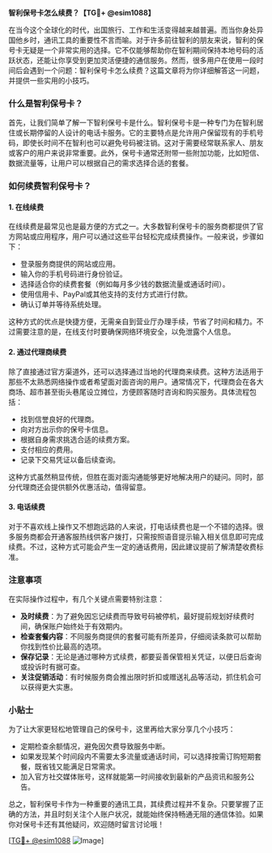 **智利保号卡怎么续费？【TG💪+ @esim1088】**

在当今这个全球化的时代，出国旅行、工作和生活变得越来越普遍。而当你身处异国他乡时，通讯工具的重要性不言而喻。对于许多前往智利的朋友来说，智利的保号卡无疑是一个非常实用的选择。它不仅能够帮助你在智利期间保持本地号码的活跃状态，还能让你享受到更加灵活便捷的通信服务。然而，很多用户在使用一段时间后会遇到一个问题：智利保号卡怎么续费？这篇文章将为你详细解答这一问题，并提供一些实用的小技巧。

### 什么是智利保号卡？

首先，让我们简单了解一下智利保号卡是什么。智利保号卡是一种专门为在智利居住或长期停留的人设计的电话卡服务。它的主要特点是允许用户保留现有的手机号码，即使长时间不在智利也可以避免号码被注销。这对于需要经常联系家人、朋友或客户的用户来说非常重要。此外，保号卡通常还附带一些附加功能，比如短信、数据流量等，让用户可以根据自己的需求选择合适的套餐。

### 如何续费智利保号卡？

#### 1. **在线续费**
在线续费是最常见也是最方便的方式之一。大多数智利保号卡的服务商都提供了官方网站或应用程序，用户可以通过这些平台轻松完成续费操作。一般来说，步骤如下：

- 登录服务商提供的网站或应用。
- 输入你的手机号码进行身份验证。
- 选择适合你的续费套餐（例如每月多少钱的数据流量或通话时间）。
- 使用信用卡、PayPal或其他支持的支付方式进行付款。
- 确认订单并等待系统处理。

这种方式的优点是快捷方便，无需亲自到营业厅办理手续，节省了时间和精力。不过需要注意的是，在线支付时要确保网络环境安全，以免泄露个人信息。

#### 2. **通过代理商续费**
除了直接通过官方渠道外，还可以选择通过当地的代理商来续费。这种方法适用于那些不太熟悉网络操作或者希望面对面咨询的用户。通常情况下，代理商会在各大商场、超市甚至街头巷尾设立摊位，方便顾客随时咨询和购买服务。具体流程包括：

- 找到信誉良好的代理商。
- 向对方出示你的保号卡信息。
- 根据自身需求挑选合适的续费方案。
- 支付相应的费用。
- 记录下交易凭证以备后续查询。

这种方式虽然稍显传统，但胜在面对面沟通能够更好地解决用户的疑问。同时，部分代理商还会提供额外优惠活动，值得留意。

#### 3. **电话续费**
对于不喜欢线上操作又不想跑远路的人来说，打电话续费也是一个不错的选择。很多服务商都会开通客服热线供客户拨打，只需按照语音提示输入相关信息即可完成续费。不过，这种方式可能会产生一定的通话费用，因此建议提前了解清楚收费标准。

### 注意事项

在实际操作过程中，有几个关键点需要特别注意：

- **及时续费**：为了避免因忘记续费而导致号码被停机，最好提前规划好续费时间，确保账户始终处于有效期内。
- **检查套餐内容**：不同服务商提供的套餐可能有所差异，仔细阅读条款可以帮助你找到性价比最高的选项。
- **保存记录**：无论是通过哪种方式续费，都要妥善保管相关凭证，以便日后查询或投诉时有据可查。
- **关注促销活动**：有时候服务商会推出限时折扣或赠送礼品等活动，抓住机会可以获得更大实惠。

### 小贴士

为了让大家更轻松地管理自己的保号卡，这里再给大家分享几个小技巧：

- 定期检查余额情况，避免因欠费导致服务中断。
- 如果发现某个时间段内不需要太多流量或通话时间，可以选择按需订购短期套餐，既省钱又能满足日常需求。
- 加入官方社交媒体账号，这样就能第一时间接收到最新的产品资讯和服务公告。

总之，智利保号卡作为一种重要的通讯工具，其续费过程并不复杂。只要掌握了正确的方法，并且时刻关注个人账户状况，就能始终保持畅通无阻的通信体验。如果你对保号卡还有其他疑问，欢迎随时留言讨论哦！

[[TG💪+ @esim1088](https://t.me/s/esim1088) ![Image](https://i.postimg.cc/4NQfJmqS/Snipaste-2025-05-13-00-14-12.png)]